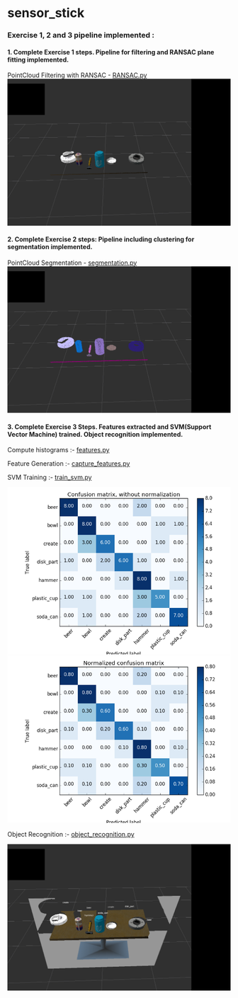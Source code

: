 # sensor_stick

### Exercise 1, 2 and 3 pipeline implemented :
#### 1. Complete Exercise 1 steps. Pipeline for filtering and RANSAC plane fitting implemented.
PointCloud Filtering with RANSAC - [RANSAC.py](https://github.com/rohitwesley/sensor_stick/blob/master/scripts/RANSAC.py)
![Object PointCloud](https://github.com/rohitwesley/sensor_stick/blob/master/images/object_pointcloud.png)

#### 2. Complete Exercise 2 steps: Pipeline including clustering for segmentation implemented.  
PointCloud Segmentation - [segmentation.py](https://github.com/rohitwesley/sensor_stick/blob/master/scripts/segmentation.py)
![Segmented](https://github.com/rohitwesley/sensor_stick/blob/master/images/color_cluster.png)

#### 3. Complete Exercise 3 Steps.  Features extracted and SVM(Support Vector Machine) trained.  Object recognition implemented.
Compute histograms :- [features.py](https://github.com/rohitwesley/sensor_stick/blob/master/src/sensor_stick/features.py)

Feature Generation :- [capture_features.py](https://github.com/rohitwesley/sensor_stick/blob/master/scripts/capture_features.py)

SVM Training :- [train_svm.py](https://github.com/rohitwesley/sensor_stick/blob/master/scripts/train_svm.py)

![Confusion Matrix](https://github.com/rohitwesley/sensor_stick/blob/master/images/confusion_matrix.png)
![Normalized Confusion Matrix](https://github.com/rohitwesley/sensor_stick/blob/master/images/normailzed_confusion_matrix.png)

Object Recognition :- [object_recognition.py](https://github.com/rohitwesley/sensor_stick/blob/master/scripts/object_recognition.py)

![Object Recognition](https://github.com/rohitwesley/sensor_stick/blob/master/images/object_recognition.png)
